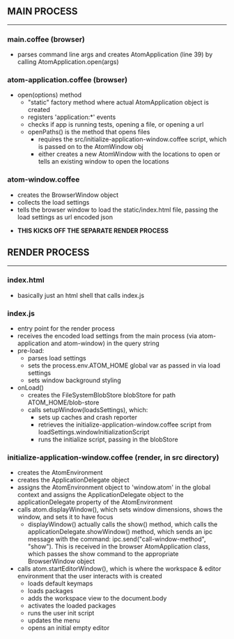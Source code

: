MAIN PROCESS
------------
---
### main.coffee (browser)

* parses command line args and creates AtomApplication (line 39) by calling AtomApplication.open(args)

### atom-application.coffee (browser)

- open(options) method
    - "static" factory method where actual AtomApplication object is created
    - registers 'application:*' events
    - checks if app is running tests, opening a file, or opening a url
    - openPaths() is the method that opens files
        - requires the src/initialize-application-window.coffee script, which is passed on to the AtomWindow obj
        - either creates a new AtomWindow with the locations to open or tells an existing window to open the locations

### atom-window.coffee

- creates the BrowserWindow object
- collects the load settings
- tells the browser window to load the static/index.html file, passing the load settings as url encoded json
* **THIS KICKS OFF THE SEPARATE RENDER PROCESS**

RENDER PROCESS
--------------
---
### index.html

- basically just an html shell that calls index.js

### index.js

- entry point for the render process
- receives the encoded load settings from the main process (via atom-application and atom-window) in the query string
- pre-load:
    - parses load settings
    - sets the process.env.ATOM_HOME global var as passed in via load settings
    - sets window background styling
- onLoad()
    - creates the FileSystemBlobStore blobStore for path ATOM_HOME/blob-store
    - calls setupWindow(loadsSettings), which:
        - sets up caches and crash reporter
        - retrieves the initialize-application-window.coffee script from loadSettings.windowInitializationScript
        - runs the initialize script, passing in the blobStore

### initialize-application-window.coffee (render, in src directory)

- creates the AtomEnvironment
- creates the ApplicationDelegate object
- assigns the AtomEnvironment object to 'window.atom' in the global context and assigns the ApplicationDelegate object to the applicationDelegate property of the AtomEnvironment
- calls atom.displayWindow(), which sets window dimensions, shows the window, and sets it to have focus
    - displayWindow() actually calls the show() method, which calls the applicationDelegate.showWindow() method, which sends an ipc message with the command: ipc.send("call-window-method", "show"). This is received in the browser AtomApplication class, which passes the show command to the appropriate BrowserWindow object
- calls atom.startEditorWindow(), which is where the workspace & editor environment that the user interacts with is created
    - loads default keymaps
    - loads packages
    - adds the workspace view to the document.body
    - activates the loaded packages
    - runs the user init script
    - updates the menu
    - opens an initial empty editor
